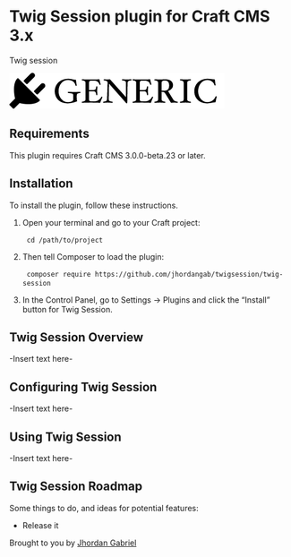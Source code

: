 # Twig Session plugin for Craft CMS 3.x

Twig session

![Screenshot](resources/img/plugin-logo.png)

## Requirements

This plugin requires Craft CMS 3.0.0-beta.23 or later.

## Installation

To install the plugin, follow these instructions.

1. Open your terminal and go to your Craft project:

        cd /path/to/project

2. Then tell Composer to load the plugin:

        composer require https://github.com/jhordangab/twigsession/twig-session

3. In the Control Panel, go to Settings → Plugins and click the “Install” button for Twig Session.

## Twig Session Overview

-Insert text here-

## Configuring Twig Session

-Insert text here-

## Using Twig Session

-Insert text here-

## Twig Session Roadmap

Some things to do, and ideas for potential features:

* Release it

Brought to you by [Jhordan Gabriel](https://github.com/jhordangab/)
